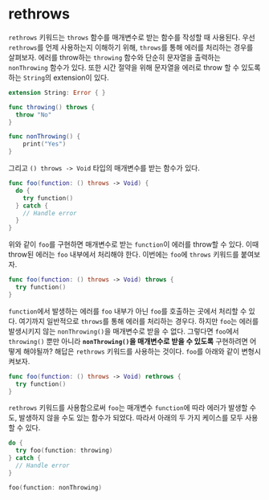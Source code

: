 # rethrows

`rethrows` 키워드는 `throws` 함수를 매개변수로 받는 함수를 작성할 때 사용된다. 우선 `rethrows`를 언제 사용하는지 이해하기 위해, `throws`를 통해 에러를 처리하는 경우를 살펴보자. 에러를 throw하는 `throwing` 함수와 단순히 문자열을 출력하는 `nonThrowing` 함수가 있다. 또한 시간 절약을 위해 문자열을 에러로 throw 할 수 있도록 하는 `String`의 extension이 있다.

```swift
extension String: Error { }

func throwing() throws {
  throw "No"
}

func nonThrowing() {
    print("Yes")
}
```

그리고 `() throws -> Void` 타입의 매개변수를 받는 함수가 있다.

```swift
func foo(function: () throws -> Void) {
  do {
    try function()
  } catch {
    // Handle error
  }
}
```

위와 같이 `foo`를 구현하면 매개변수로 받는 `function`이 에러를 throw할 수 있다. 이때 throw된 에러는 `foo` 내부에서 처리해야 한다. 이번에는 `foo`에 `throws` 키워드를 붙여보자.

```swift
func foo(function: () throws -> Void) throws {
  try function()
}
```

`function`에서 발생하는 에러를 `foo` 내부가 아닌 `foo`를 호출하는 곳에서 처리할 수 있다. 여기까지 일반적으로 `throws`를 통해 에러를 처리하는 경우다. 하지만 `foo`는 에러를 발생시키지 않는 `nonThrowing()`을 매개변수로 받을 수 없다. 그렇다면 `foo`에서 `throwing()` 뿐만 아니라 **`nonThrowing()`을 매개변수로 받을 수 있도록** 구현하려면 어떻게 해야될까? 해답은 `rethrows` 키워드를 사용하는 것이다. `foo`를 아래와 같이 변형시켜보자.

```swift
func foo(function: () throws -> Void) rethrows {
  try function()
}
```

`rethrows` 키워드를 사용함으로써 `foo`는 매개변수 `function`에 따라 에러가 발생할 수도, 발생하지 않을 수도 있는 함수가 되었다. 따라서 아래의 두 가지 케이스를 모두 사용할 수 있다.

```swift
do {
  try foo(function: throwing)
} catch {
  // Handle error
}

foo(function: nonThrowing)
```